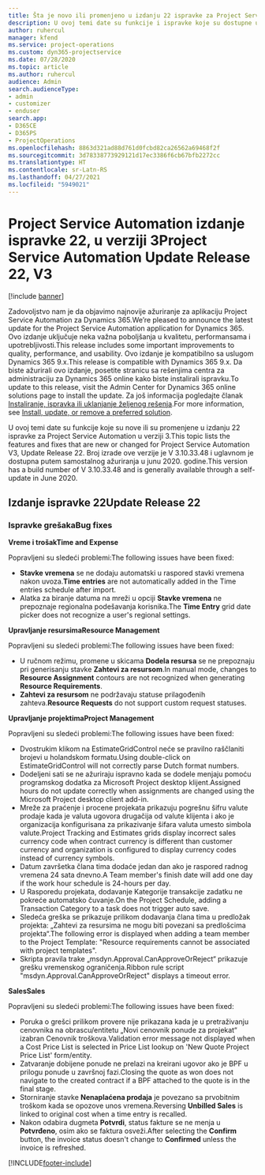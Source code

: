 ```yaml
---
title: Šta je novo ili promenjeno u izdanju 22 ispravke za Project Service Automation u verziji 3
description: U ovoj temi date su funkcije i ispravke koje su dostupne u izdanju 22 ispravke za Project Service Automation u verziji 3.
author: ruhercul
manager: kfend
ms.service: project-operations
ms.custom: dyn365-projectservice
ms.date: 07/28/2020
ms.topic: article
ms.author: ruhercul
audience: Admin
search.audienceType:
- admin
- customizer
- enduser
search.app:
- D365CE
- D365PS
- ProjectOperations
ms.openlocfilehash: 8863d321ad88d761d0fcbd82ca26562a69468f2f
ms.sourcegitcommit: 3d78338773929121d17ec3386f6cb67bfb2272cc
ms.translationtype: HT
ms.contentlocale: sr-Latn-RS
ms.lasthandoff: 04/27/2021
ms.locfileid: "5949021"
---
```

# <a name="project-service-automation-update-release-22-v3"></a><span data-ttu-id="aacff-103">Project Service Automation izdanje ispravke 22, u verziji 3</span><span class="sxs-lookup"><span data-stu-id="aacff-103">Project Service Automation Update Release 22, V3</span></span>

[!include [banner](../includes/psa-now-project-operations.md)]

<span data-ttu-id="aacff-104">Zadovoljstvo nam je da objavimo najnovije ažuriranje za aplikaciju Project Service Automation za Dynamics 365.</span><span class="sxs-lookup"><span data-stu-id="aacff-104">We’re pleased to announce the latest update for the Project Service Automation application for Dynamics 365.</span></span> <span data-ttu-id="aacff-105">Ovo izdanje uključuje neka važna poboljšanja u kvalitetu, performansama i upotrebljivosti.</span><span class="sxs-lookup"><span data-stu-id="aacff-105">This release includes some important improvements to quality, performance, and usability.</span></span> <span data-ttu-id="aacff-106">Ovo izdanje je kompatibilno sa uslugom Dynamics 365 9.x.</span><span class="sxs-lookup"><span data-stu-id="aacff-106">This release is compatible with Dynamics 365 9.x.</span></span> <span data-ttu-id="aacff-107">Da biste ažurirali ovo izdanje, posetite stranicu sa rešenjima centra za administraciju za Dynamics 365 online kako biste instalirali ispravku.</span><span class="sxs-lookup"><span data-stu-id="aacff-107">To update to this release, visit the Admin Center for Dynamics 365 online solutions page to install the update.</span></span> <span data-ttu-id="aacff-108">Za još informacija pogledajte članak [Instaliranje, ispravka ili uklanjanje željenog rešenja](/power-platform/admin/install-remove-preferred-solution).</span><span class="sxs-lookup"><span data-stu-id="aacff-108">For more information, see [Install, update, or remove a preferred solution](/power-platform/admin/install-remove-preferred-solution).</span></span>

<span data-ttu-id="aacff-109">U ovoj temi date su funkcije koje su nove ili su promenjene u izdanju 22 ispravke za Project Service Automation u verziji 3.</span><span class="sxs-lookup"><span data-stu-id="aacff-109">This topic lists the features and fixes that are new or changed for Project Service Automation V3, Update Release 22.</span></span> <span data-ttu-id="aacff-110">Broj izrade ove verzije je V 3.10.33.48 i uglavnom je dostupna putem samostalnog ažuriranja u junu 2020. godine.</span><span class="sxs-lookup"><span data-stu-id="aacff-110">This version has a build number of V 3.10.33.48 and is generally available through a self-update in June 2020.</span></span>

## <a name="update-release-22"></a><span data-ttu-id="aacff-111">Izdanje ispravke 22</span><span class="sxs-lookup"><span data-stu-id="aacff-111">Update Release 22</span></span>

### <a name="bug-fixes"></a><span data-ttu-id="aacff-112">Ispravke grešaka</span><span class="sxs-lookup"><span data-stu-id="aacff-112">Bug fixes</span></span>



<span data-ttu-id="aacff-113">**Vreme i trošak**</span><span class="sxs-lookup"><span data-stu-id="aacff-113">**Time and Expense**</span></span>

<span data-ttu-id="aacff-114">Popravljeni su sledeći problemi:</span><span class="sxs-lookup"><span data-stu-id="aacff-114">The following issues have been fixed:</span></span>

- <span data-ttu-id="aacff-115">**Stavke vremena** se ne dodaju automatski u raspored stavki vremena nakon uvoza.</span><span class="sxs-lookup"><span data-stu-id="aacff-115">**Time entries** are not automatically added in the Time entries schedule after import.</span></span>
- <span data-ttu-id="aacff-116">Alatka za biranje datuma na mreži u opciji **Stavke vremena** ne prepoznaje regionalna podešavanja korisnika.</span><span class="sxs-lookup"><span data-stu-id="aacff-116">The **Time Entry** grid date picker does not recognize a user's regional settings.</span></span>

<span data-ttu-id="aacff-117">**Upravljanje resursima**</span><span class="sxs-lookup"><span data-stu-id="aacff-117">**Resource Management**</span></span>

<span data-ttu-id="aacff-118">Popravljeni su sledeći problemi:</span><span class="sxs-lookup"><span data-stu-id="aacff-118">The following issues have been fixed:</span></span>

- <span data-ttu-id="aacff-119">U ručnom režimu, promene u skicama **Dodela resursa** se ne prepoznaju pri generisanju stavke **Zahtevi za resursom**.</span><span class="sxs-lookup"><span data-stu-id="aacff-119">In manual mode, changes to **Resource Assignment** contours are not recognized when generating **Resource Requirements**.</span></span>
- <span data-ttu-id="aacff-120">**Zahtevi za resursom** ne podržavaju statuse prilagođenih zahteva.</span><span class="sxs-lookup"><span data-stu-id="aacff-120">**Resource Requests** do not support custom request statuses.</span></span>

<span data-ttu-id="aacff-121">**Upravljanje projektima**</span><span class="sxs-lookup"><span data-stu-id="aacff-121">**Project Management**</span></span>

<span data-ttu-id="aacff-122">Popravljeni su sledeći problemi:</span><span class="sxs-lookup"><span data-stu-id="aacff-122">The following issues have been fixed:</span></span>

- <span data-ttu-id="aacff-123">Dvostrukim klikom na EstimateGridControl neće se pravilno raščlaniti brojevi u holandskom formatu.</span><span class="sxs-lookup"><span data-stu-id="aacff-123">Using double-click on EstimateGridControl will not correctly parse Dutch format numbers.</span></span>
- <span data-ttu-id="aacff-124">Dodeljeni sati se ne ažuriraju ispravno kada se dodele menjaju pomoću programskog dodatka za Microsoft Project desktop klijent.</span><span class="sxs-lookup"><span data-stu-id="aacff-124">Assigned hours do not update correctly when assignments are changed using the Microsoft Project desktop client add-in.</span></span>
- <span data-ttu-id="aacff-125">Mreže za praćenje i procene projekata prikazuju pogrešnu šifru valute prodaje kada je valuta ugovora drugačija od valute klijenta i ako je organizacija konfigurisana za prikazivanje šifara valuta umesto simbola valute.</span><span class="sxs-lookup"><span data-stu-id="aacff-125">Project Tracking and Estimates grids display incorrect sales currency code when contract currency is different than customer currency and organization is configured to display currency codes instead of currency symbols.</span></span>
- <span data-ttu-id="aacff-126">Datum završetka člana tima dodaće jedan dan ako je raspored radnog vremena 24 sata dnevno.</span><span class="sxs-lookup"><span data-stu-id="aacff-126">A Team member's finish date will add one day if the work hour schedule is 24-hours per day.</span></span>
- <span data-ttu-id="aacff-127">U Rasporedu projekata, dodavanje Kategorije transakcije zadatku ne pokreće automatsko čuvanje.</span><span class="sxs-lookup"><span data-stu-id="aacff-127">On the Project Schedule, adding a Transaction Category to a task does not trigger auto save.</span></span>
- <span data-ttu-id="aacff-128">Sledeća greška se prikazuje prilikom dodavanja člana tima u predložak projekta: „Zahtevi za resursima ne mogu biti povezani sa predlošcima projekta“.</span><span class="sxs-lookup"><span data-stu-id="aacff-128">The following error is displayed when adding a team member to the Project Template: "Resource requirements cannot be associated with project templates".</span></span> 
- <span data-ttu-id="aacff-129">Skripta pravila trake „msdyn.Approval.CanApproveOrReject“ prikazuje grešku vremenskog ograničenja.</span><span class="sxs-lookup"><span data-stu-id="aacff-129">Ribbon rule script "msdyn.Approval.CanApproveOrReject" displays a timeout error.</span></span>

<span data-ttu-id="aacff-130">**Sales**</span><span class="sxs-lookup"><span data-stu-id="aacff-130">**Sales**</span></span>

<span data-ttu-id="aacff-131">Popravljeni su sledeći problemi:</span><span class="sxs-lookup"><span data-stu-id="aacff-131">The following issues have been fixed:</span></span>

- <span data-ttu-id="aacff-132">Poruka o grešci prilikom provere nije prikazana kada je u pretraživanju cenovnika na obrascu/entitetu „Novi cenovnik ponude za projekat“ izabran Cenovnik troškova.</span><span class="sxs-lookup"><span data-stu-id="aacff-132">Validation error message not displayed when a Cost Price List is selected in Price List lookup on 'New Quote Project Price List' form/entity.</span></span>
- <span data-ttu-id="aacff-133">Zatvaranje dobijene ponude ne prelazi na kreirani ugovor ako je BPF u prilogu ponude u završnoj fazi.</span><span class="sxs-lookup"><span data-stu-id="aacff-133">Closing the quote as won does not navigate to the created contract if a BPF attached to the quote is in the final stage.</span></span>
- <span data-ttu-id="aacff-134">Storniranje stavke **Nenaplaćena prodaja** je povezano sa prvobitnim troškom kada se opozove unos vremena.</span><span class="sxs-lookup"><span data-stu-id="aacff-134">Reversing **Unbilled Sales** is linked to original cost when a time entry is recalled.</span></span>
- <span data-ttu-id="aacff-135">Nakon odabira dugmeta **Potvrdi**, status fakture se ne menja u **Potvrđeno**, osim ako se faktura osveži.</span><span class="sxs-lookup"><span data-stu-id="aacff-135">After selecting the **Confirm** button, the invoice status doesn't change to **Confirmed** unless the invoice is refreshed.</span></span>


[!INCLUDE[footer-include](../includes/footer-banner.md)]